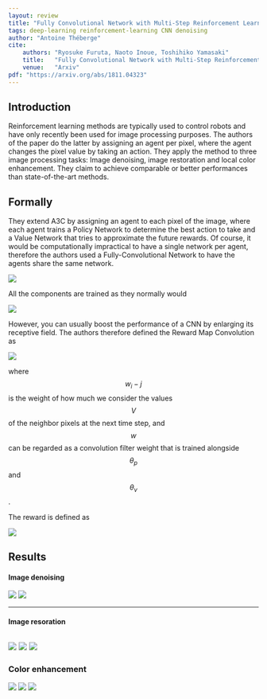 ```yaml
---
layout: review
title: "Fully Convolutional Network with Multi-Step Reinforcement Learning for Image Processing"
tags: deep-learning reinforcement-learning CNN denoising
author: "Antoine Théberge"
cite:
    authors: "Ryosuke Furuta, Naoto Inoue, Toshihiko Yamasaki"
    title:   "Fully Convolutional Network with Multi-Step Reinforcement Learning for Image Processing"
    venue:   "Arxiv"
pdf: "https://arxiv.org/abs/1811.04323"
---
```


## Introduction

Reinforcement learning methods are typically used to control robots and have only recently been used for image processing purposes. The authors of the paper do the latter by assigning an agent per pixel, where the agent changes the pixel value by taking an action. They apply the method to three image processing tasks: Image denoising, image restoration and local color enhancement. They claim to achieve comparable or better performances than state-of-the-art methods.

## Formally

They extend A3C by assigning an agent to each pixel of the image, where each agent trains a Policy Network to determine the best action to take and a Value Network that tries to approximate the future rewards. Of course, it would be computationally impractical to have a single network per agent, therefore the authors used a Fully-Convolutional Network to have the agents share the same network.

![](/deep-learning/images/fcn_rl_image/model.png)

All the components are trained as they normally would

![](/deep-learning/images/fcn_rl_image/train.png)

However, you can usually boost the performance of a CNN by enlarging its receptive field. The authors therefore defined the Reward Map Convolution as 

![](/deep-learning/images/fcn_rl_image/rmc.png)

where $$w_i-j$$ is the weight of how much we consider the values $$V$$ of the neighbor pixels at the next time step, and *$$w$$* can be regarded as a convolution filter weight that is trained alongside $$\theta_p$$ and $$\theta_v$$.

The reward is defined as

![](/deep-learning/images/fcn_rl_image/reward.png)

## Results

#### Image denoising

![](/deep-learning/images/fcn_rl_image/result_denoise.png)
![](/deep-learning/images/fcn_rl_image/compare_denoise.png)

---

#### Image resoration

![](/deep-learning/images/fcn_rl_image/table_restoration.png)
![](/deep-learning/images/fcn_rl_image/result_restoration.png)
![](/deep-learning/images/fcn_rl_image/compare_restoration.png)
---

### Color enhancement

![](/deep-learning/images/fcn_rl_image/table_color.png)
![](/deep-learning/images/fcn_rl_image/result_color.png)
![](/deep-learning/images/fcn_rl_image/compare_color.png)


